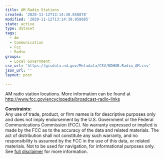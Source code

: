 ```yaml
---
title: AM Radio Stations
created: '2020-11-12T13:14:38.858878'
modified: '2020-11-12T13:14:38.858885'
state: active
type: dataset
tags:
  - Am
  - Communication
  - Fcc
  - Radio
groups:
  - Local Government
csv_url: 'https://gisdata.nd.gov/Metadata/CSV/NDHUB.Radio_AM.csv'
json_url: ''
layout: post

---
```

<p>AM radio station locations. More information can be found at <a href="http://www.fcc.gov/encyclopedia/broadcast-radio-links">http://www.fcc.gov/encyclopedia/broadcast-radio-links</a></p>
<p><strong>Constraints:</strong><br />
Any use of trade, product, or firm names is for descriptive purposes only and does not imply endorsement by the U.S. Government or the Federal Communications Commission (FCC). No warranty expressed or implied is made by the FCC as to the accuracy of the data and related materials. The act of distribution shall not constitute any such warranty, and no responsibility is assumed by the FCC in the use of this data, or related materials. Not to be used for navigation, for informational purposes only. See <a href="/north-dakota-disclaimer">full disclaimer</a> for more information.</p>

